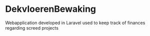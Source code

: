 # DekvloerenBewaking
 
Webapplication developed in Laravel used to keep track of finances regarding screed projects
